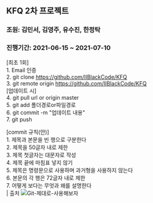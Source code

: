 ## KFQ 2차 프로젝트
### 조원: 김민서, 김영주, 유수진, 한정탁
### 진행기간: 2021-06-15 ~ 2021-07-10

[최초 1회]  
	1. Email 인증  
	2. git clone https://github.com/IIBlackCode/KFQ  
	3. git remote origin https://github.com/IIBlackCode/KFQ  
[업데이트 시]  
	4. git pull url or origin master  
	5. git add 폴더경로or파일경로  
	6. git commit -m "업데이트 내용"  
	7. git push  

[commit 규칙(안)]  
	1. 제목과 본문을 빈 행으로 구분한다  
    2. 제목을 50글자 내로 제한  
    3. 제목 첫글자는 대문자로 작성  
    4. 제목 끝에 마침표 넣지 않기  
    5. 제목은 명령문으로 사용하며 과거형을 사용하지 않는다  
    6. 본문의 각 행은 72글자 내로 제한  
    7. 어떻게 보다는 무엇과 왜를 설명한다    
	| 출처 ![Git-제대로-사용해보자](https://velog.io/@djh20/Git-%EC%A0%9C%EB%8C%80%EB%A1%9C-%EC%82%AC%EC%9A%A9%ED%95%B4%EB%B3%B4%EC%9E%90)